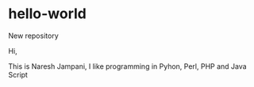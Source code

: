 # hello-world
New repository

Hi,

This is Naresh Jampani, I like programming in Pyhon, Perl, PHP and Java Script
